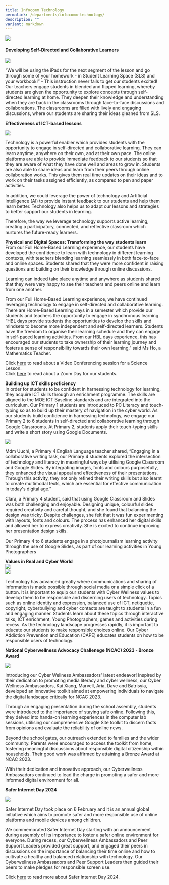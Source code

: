 ```yaml
---
title: Infocomm Technology
permalink: /departments/infocomm-technology/
description: ""
variant: markdown
---
```

<img src="/images/br-junior-reporter_20230308_img_2259-scaled.jpeg">
<h4 style="text-align: left;"><strong>Developing Self-Directed and Collaborative Learners</strong></h4>
<img src="/images/br-junior-reporter_20230331_img_2823-scaled.jpeg">
<p>“We will be using the iPads for the next segment of the lesson and go through some of your homework - in Student Learning Space (SLS) and your workbook!” - This instruction never fails to get our students excited! Our teachers engage students in blended and flipped learning, whereby students are given the opportunity to explore concepts through self-directed learning at home. They deepen their knowledge and understanding when they are back in the classrooms through face-to-face discussions and collaborations. The classrooms are filled with lively and engaging discussions, where our students are sharing their ideas gleaned from SLS. </p>
<p><strong>Effectiveness of ICT-based lessons</strong></p>
<img src="/images/2023%20Photos/ICT%20Department/ict%201_img_3758.JPG">
<p>
Technology is a powerful enabler which provides students with the opportunity to engage in self-directed and collaborative learning. They can learn anytime, anywhere on their own, and at their own pace. The online platforms are able to provide immediate feedback to our students so that they are aware of what they have done well and areas to grow in. Students are also able to share ideas and learn from their peers through online collaboration works. This gives them real time updates on their ideas and to work on their tasks assigned efficiently, as compared to pen and paper activities.  </p><p>In addition, we could leverage the power of technology and Artificial Intelligence (AI) to provide instant feedback to our students and help them learn better. Technology also helps us to adapt our lessons and strategies to better support our students in learning.</p><p>Therefore, the way we leverage technology supports active learning, creating a participatory, connected, and reflective classroom which nurtures the future-ready learners.</p>
<p><strong>Physical and Digital Spaces: Transforming the way students learn<br></strong>From our Full Home-Based Learning experience, our students have developed the confidence to learn with technology in different learning contexts, with teachers blending learning seamlessly in both face-to-face and online spaces. Students shared that they were more confident in raising questions and building on their knowledge through online discussions.</p>
<p>Learning can indeed take place anytime and anywhere as students shared that they were very happy to see their teachers and peers online and learn from one another. 
	
</p><p>From our Full Home-Based Learning experience, we have continued leveraging technology to engage in self-directed and collaborative learning. There are Home-Based Learning days in a semester which provide our students and teachers the opportunity to engage in synchronous learning. “HBL days provide students the opportunities to develop the skills and mindsets to become more independent and self-directed learners. Students have the freedom to organise their learning schedule and they can engage in self-paced learning activities. From our HBL days experience, this has encouraged our students to take ownership of their learning journey and fosters a sense of responsibility towards their own learning,” said Ms Ho, a Mathematics Teacher. </p>
<p>Click&nbsp;<a href="https://www.facebook.com/pg/Blangah-Rise-Primary-School-1143547012326368/photos/?tab=album&amp;album_id=3497906250223754">here</a>&nbsp;to read about a Video Conferencing session for a Science Lesson.<br>Click&nbsp;<a href="https://www.facebook.com/pg/Blangah-Rise-Primary-School-1143547012326368/photos/?tab=album&amp;album_id=3530317306982648">here</a>&nbsp;to read about a Zoom Day for our students.</p>
<p><strong>Building up ICT skills proficiency<br></strong>In order for students to be confident in harnessing technology for learning, they acquire ICT skills through an enrichment programme. The skills are aligned to the MOE ICT Baseline standards and are integrated into the curriculum. Our Primary 1 students are introduced to PC Literacy and touch-typing so as to build up their mastery of navigation in the cyber world. As our students build confidence in harnessing technology, we engage our Primary 2 to 6 students in self-directed and collaborative learning through Google Classrooms. At Primary 2, students apply their touch-typing skills and write a short story using Google Documents.</p>
<img src="/images/2023%20Photos/ICT%20Department/ict%202_img_4667.JPG">
<p>Mdm Uuchi, a Primary 4 Engliah Language teacher shared, “Engaging in a collaborative writing task, our Primary 4 students explored the intersection of technology and literacy in meaningful ways by utilising Google Classroom and Google Slides. By integrating images, fonts and colours purposefully, they enhanced the visual appeal and effectiveness of their presentations. Through this activity, they not only refined their writing skills but also learnt to create multimodal texts, which are essential for effective communication in today's digital age.”</p>
<p>Clara, a Primary 4 student, said that using Google Classroom and Slides was both challenging and enjoyable. Designing unique, colourful slides required creativity and careful thought, and she found that balancing the design was tricky. Despite challenges, she felt that it was fun experimenting with layouts, fonts and colours. The process has enhanced her digital skills and allowed her to express creativity. She is excited to continue improving her presentation design skills.</p>
<p>Our Primary 4 to 6 students engage in a photojournalism learning activity through the use of Google Slides, as part of our learning activities in Young Photographers</p>
<p><strong>Values in Real and Cyber World</strong><br>
<img src="/images/2023%20Photos/ICT%20Department/ict%204_img_9537.jpg"><br>
	<img src="/images/2023%20Photos/ICT%20Department/ict%203_img_9534.jpg">
	
Technology has advanced greatly where communications and sharing of information is made possible through social media or a simple click of a button. It is important to equip our students with Cyber Wellness values to develop them to be responsible and discerning users of technology. Topics such as online identity and expression, balanced use of ICT, netiquette, copyright, cyberbullying and cyber contacts are taught to students in a fun and engaging manner. Students learn about these topics through interactive talks, ICT enrichment, Young Photographers, games and activities during recess. As the technology landscape progresses rapidly, it is important to educate our students to make responsible choices online. Our Cyber Addiction Prevention and Education (CAPE) educates students on how to be responsible users of technology. </p>
<p><strong>National Cyberwellness Advocacy Challenege (NCAC) 2023 - Bronze Award<br></strong></p>

<img src="/images/2024%20Photos/ICT%20Webpage/IMG_20231116_WA0011.jpg">
<p>Introducing our Cyber Wellness Ambassadors' latest endeavor! Inspired by their dedication to promoting media literacy and cyber wellness, our Cyber Wellness Ambassadors, Kai Xiang, Marvell, Aria, Dave and Batrisyia, developed an innovative toolkit aimed at empowering individuals to navigate the digital landscape critically for NCAC 2023.</p>

<p>Through an engaging presentation during the school assembly, students were introduced to the importance of staying safe online. Following this, they delved into hands-on learning experiences in the computer lab sessions, utilising our comprehensive Google Site toolkit to discern facts from opinions and evaluate the reliability of online news. </p> 

<p>Beyond the school gates, our outreach extended to families and the wider community. Parents were encouraged to access the toolkit from home, fostering meaningful discussions about responsible digital citizenship within households. Their good work was affirmed by attaining a Bronze Award at NCAC 2023. </p>

<p>With their dedication and innovative approach, our Cyberwellness Ambassadors continued to lead the charge in promoting a safer and more informed digital environment for all.</p>

<p><strong>Safer Internet Day 2024</strong></p>

![](/images/2024%20Photos/ICT%20Webpage/WhatsApp_Image_2024_02_14_at_14_01_43.jpg)

<p>Safer Internet Day took place on 6 February and it is an annual global initiative which aims to promote safer and more responsible use of online platforms and mobile devices among children. </p>

<p>We commemorated Safer Internet Day starting with an announcement during assembly of its importance to foster a safer online environment for everyone. During recess, our Cyberwellness Ambassadors and Peer Support Leaders provided great support, and engaged their peers in discussions on the importance of balancing their time online and how to cultivate a healthy and balanced relationship with technology. Our Cyberwellness Ambassadors and Peer Support Leaders then guided their peers to make pledges for responsible screen use. </p>

<p>Click&nbsp;<a href="https://www.blangahrisepri.moe.edu.sg/highlights/2024/safer-internet-day-2024/">here</a> to read more about Safer Internet Day 2024. </p>
